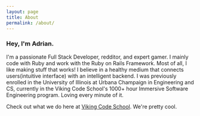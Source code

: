 ```yaml
---
layout: page
title: About
permalink: /about/
---
```


<h3>Hey, I'm Adrian.  </h3>

I'm a passionate Full Stack Developer, redditor, and expert gamer. I mainly code with Ruby and work with the Ruby on Rails Framework. Most of all, I like making stuff that works! I believe in a healthy medium that connects users(intuitive interface) with an intelligent backend. I was previously enrolled in the University of Illinois at Urbana Champaign in Engineering and CS, currently in the Viking Code School's 1000+ hour Immersive Software Engineering program. Loving every minute of it.


Check out what we do here at <a href='https://www.vikingcodeschool.com/'>Viking Code School</a>.
We're pretty cool.